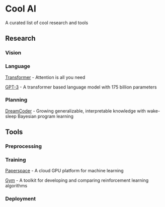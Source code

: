 # Cool AI
A curated list of cool research and tools

## Research

### Vision


### Language
[Transformer](https://arxiv.org/pdf/1706.03762.pdf) - Attention is all you need

[GPT-3](https://arxiv.org/pdf/2005.14165.pdf) - A transformer based language model with 175 billion parameters

### Planning
[DreamCoder](https://arxiv.org/pdf/2006.08381.pdf) - Growing generalizable, interpretable
knowledge with wake-sleep Bayesian program learning

## Tools

### Preprocessing


### Training
[Paperspace](https://paperspace.com) - A cloud GPU platform for machine learning

[Gym](https://github.com/openai/gym) - A toolkit for developing and comparing reinforcement learning algorithms


### Deployment
